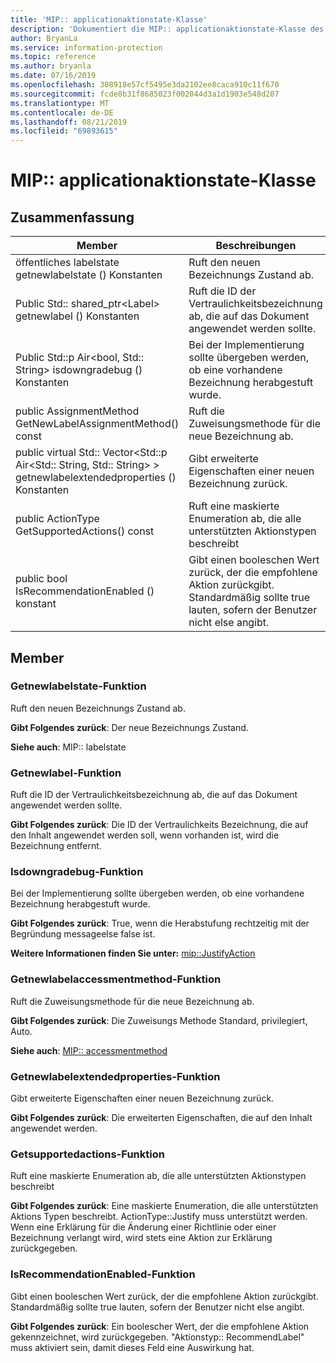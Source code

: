 ```yaml
---
title: 'MIP:: applicationaktionstate-Klasse'
description: 'Dokumentiert die MIP:: applicationaktionstate-Klasse des Microsoft Information Protection (MIP) SDK.'
author: BryanLa
ms.service: information-protection
ms.topic: reference
ms.author: bryanla
ms.date: 07/16/2019
ms.openlocfilehash: 308918e57cf5495e3da2102ee8caca910c11f670
ms.sourcegitcommit: fcde8b31f8685023f002044d3a1d1903e548d207
ms.translationtype: MT
ms.contentlocale: de-DE
ms.lasthandoff: 08/21/2019
ms.locfileid: "69893615"
---
```

# <a name="class-mipapplicationactionstate"></a>MIP:: applicationaktionstate-Klasse 
  
## <a name="summary"></a>Zusammenfassung
 Member                        | Beschreibungen                                
--------------------------------|---------------------------------------------
öffentliches labelstate getnewlabelstate () Konstanten  |  Ruft den neuen Bezeichnungs Zustand ab.
Public Std:: shared_ptr\<Label\> getnewlabel () Konstanten  |  Ruft die ID der Vertraulichkeitsbezeichnung ab, die auf das Dokument angewendet werden sollte.
Public Std::p Air\<bool, Std:: String\> isdowngradebug () Konstanten  |  Bei der Implementierung sollte übergeben werden, ob eine vorhandene Bezeichnung herabgestuft wurde.
public AssignmentMethod GetNewLabelAssignmentMethod() const  |  Ruft die Zuweisungsmethode für die neue Bezeichnung ab.
public virtual Std:: Vector\<Std::p Air\<Std:: String, Std:: String\> \> getnewlabelextendedproperties () Konstanten  |  Gibt erweiterte Eigenschaften einer neuen Bezeichnung zurück.
public ActionType GetSupportedActions() const  |  Ruft eine maskierte Enumeration ab, die alle unterstützten Aktionstypen beschreibt
public bool IsRecommendationEnabled () konstant  |  Gibt einen booleschen Wert zurück, der die empfohlene Aktion zurückgibt. Standardmäßig sollte true lauten, sofern der Benutzer nicht else angibt.
  
## <a name="members"></a>Member
  
### <a name="getnewlabelstate-function"></a>Getnewlabelstate-Funktion
Ruft den neuen Bezeichnungs Zustand ab.

  
**Gibt Folgendes zurück**: Der neue Bezeichnungs Zustand. 
  
**Siehe auch**: MIP:: labelstate
  
### <a name="getnewlabel-function"></a>Getnewlabel-Funktion
Ruft die ID der Vertraulichkeitsbezeichnung ab, die auf das Dokument angewendet werden sollte.

  
**Gibt Folgendes zurück**: Die ID der Vertraulichkeits Bezeichnung, die auf den Inhalt angewendet werden soll, wenn vorhanden ist, wird die Bezeichnung entfernt.
  
### <a name="isdowngradejustified-function"></a>Isdowngradebug-Funktion
Bei der Implementierung sollte übergeben werden, ob eine vorhandene Bezeichnung herabgestuft wurde.

  
**Gibt Folgendes zurück**: True, wenn die Herabstufung rechtzeitig mit der Begründung messageelse false ist. 
  
**Weitere Informationen finden Sie unter:** [mip::JustifyAction](class_mip_justifyaction.md)
  
### <a name="getnewlabelassignmentmethod-function"></a>Getnewlabelaccessmentmethod-Funktion
Ruft die Zuweisungsmethode für die neue Bezeichnung ab.

  
**Gibt Folgendes zurück**: Die Zuweisungs Methode Standard, privilegiert, Auto. 
  
**Siehe auch**: [MIP:: accessmentmethod](mip-enums-and-structs.md#assignmentmethod-enum)
  
### <a name="getnewlabelextendedproperties-function"></a>Getnewlabelextendedproperties-Funktion
Gibt erweiterte Eigenschaften einer neuen Bezeichnung zurück.

  
**Gibt Folgendes zurück**: Die erweiterten Eigenschaften, die auf den Inhalt angewendet werden.
  
### <a name="getsupportedactions-function"></a>Getsupportedactions-Funktion
Ruft eine maskierte Enumeration ab, die alle unterstützten Aktionstypen beschreibt

  
**Gibt Folgendes zurück**: Eine maskierte Enumeration, die alle unterstützten Aktions Typen beschreibt.
ActionType::Justify muss unterstützt werden. Wenn eine Erklärung für die Änderung einer Richtlinie oder einer Bezeichnung verlangt wird, wird stets eine Aktion zur Erklärung zurückgegeben.
  
### <a name="isrecommendationenabled-function"></a>IsRecommendationEnabled-Funktion
Gibt einen booleschen Wert zurück, der die empfohlene Aktion zurückgibt. Standardmäßig sollte true lauten, sofern der Benutzer nicht else angibt.

  
**Gibt Folgendes zurück**: Ein boolescher Wert, der die empfohlene Aktion gekennzeichnet, wird zurückgegeben.
"Aktionstyp:: RecommendLabel" muss aktiviert sein, damit dieses Feld eine Auswirkung hat.